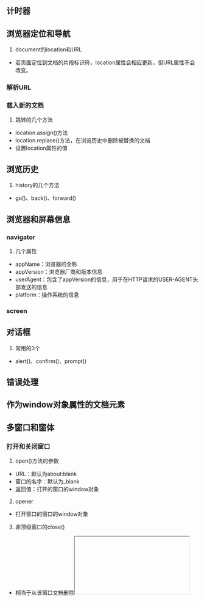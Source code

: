 ## 计时器
## 浏览器定位和导航
1. document的location和URL
- 若页面定位到文档的片段标识符，location属性会相应更新，但URL属性不会改变。
### 解析URL
### 载入新的文档
1. 跳转的几个方法
* location.assign()方法
* location.replace()方法，在浏览历史中删除被替换的文档
* 设置location属性的值
## 浏览历史
1. history的几个方法
- go()、back()、forward()
## 浏览器和屏幕信息
### navigator
1. 几个属性
* appName：浏览器的全称
* appVersion：浏览器厂商和版本信息
* userAgent：包含了appVersion的信息，用于在HTTP请求的USER-AGENT头部发送的信息
* platform：操作系统的信息
### screen
## 对话框
1. 常用的3个
- alert()、confirm()、prompt()
## 错误处理
## 作为window对象属性的文档元素
## 多窗口和窗体
### 打开和关闭窗口
1. open()方法的参数
* URL：默认为about:blank
* 窗口的名字：默认为_blank
* 返回值：打开的窗口的window对象
2. opener
- 打开窗口的窗口的window对象
3. 非顶级窗口的close()
- 相当于从该窗口文档删除<iframe>元素。
### 窗体之间的关系
1. self、parent、top
* self属性引用当前窗体的window对象，parent属性引用父级窗体的window对象，top属性引用顶级窗口的window对象；
* 当前窗体是顶级窗口时，parent == self == top；
2. <iframe>的contentWindow和contentWindow的frameElement
- <iframe>窗体下，contentWindow属性引用当前窗体的window对象，而contentWindow属性的frameElement属性引用当前窗体的<iframe>元素。
3. frames
- 由当前窗体的子窗体的window对象组成的类数组。
### 交互窗口中的JavaScript